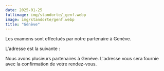 ```yaml
---
date: 2025-01-25
fullimage: img/standorte/_genf.webp
image: img/standorte/genf.webp
title: "Génève"
---
```


Les examens sont effectués par notre partenaire à Genève.

L'adresse est la suivante :

Nous avons plusieurs partenaires à Genève. L'adresse vous sera fournie avec la confirmation de votre rendez-vous.